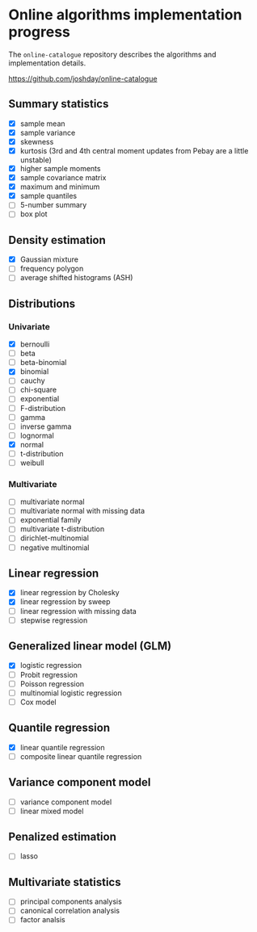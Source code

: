 # Online algorithms implementation progress

The `online-catalogue` repository describes the algorithms and implementation details.

https://github.com/joshday/online-catalogue

## Summary statistics

* [x] sample mean
* [x] sample variance
* [x] skewness
* [x] kurtosis (3rd and 4th central moment updates from Pebay are a little unstable)
* [x] higher sample moments
* [x] sample covariance matrix
* [x] maximum and minimum
* [x] sample quantiles
* [ ] 5-number summary
* [ ] box plot

## Density estimation

* [x] Gaussian mixture
* [ ] frequency polygon
* [ ] average shifted histograms (ASH)

## Distributions

### Univariate

* [x] bernoulli
* [ ] beta
* [ ] beta-binomial
* [x] binomial
* [ ] cauchy
* [ ] chi-square
* [ ] exponential
* [ ] F-distribution
* [ ] gamma
* [ ] inverse gamma
* [ ] lognormal
* [x] normal
* [ ] t-distribution
* [ ] weibull

### Multivariate
* [ ] multivariate normal
* [ ] multivariate normal with missing data
* [ ] exponential family
* [ ] multivariate t-distribution
* [ ] dirichlet-multinomial
* [ ] negative multinomial

## Linear regression

* [x] linear regression by Cholesky
* [x] linear regression by sweep
* [ ] linear regression with missing data
* [ ] stepwise regression

## Generalized linear model (GLM)

* [x] logistic regression
* [ ] Probit regression
* [ ] Poisson regression
* [ ] multinomial logistic regression
* [ ] Cox model

## Quantile regression

* [x] linear quantile regression
* [ ] composite linear quantile regression

## Variance component model

* [ ] variance component model
* [ ] linear mixed model

## Penalized estimation

* [ ] lasso

## Multivariate statistics

* [ ] principal components analysis
* [ ] canonical correlation analysis
* [ ] factor analsis
